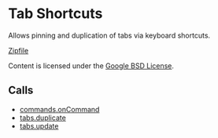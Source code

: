 
Tab Shortcuts
=======

Allows pinning and duplication of tabs via keyboard shortcuts.

[Zipfile](http://developer.chrome.com/extensions/examples/howto/tab_shortcuts.zip)

Content is licensed under the [Google BSD License](https://developers.google.com/open-source/licenses/bsd).

Calls
-----

* [commands.onCommand](https://developer.chrome.com/extensions/commands#event-onCommand)
* [tabs.duplicate](https://developer.chrome.com/extensions/tabs#method-duplicate)
* [tabs.update](https://developer.chrome.com/extensions/tabs#method-update)